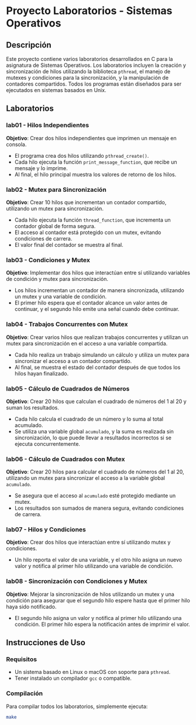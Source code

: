 # Proyecto Laboratorios - Sistemas Operativos

## Descripción

Este proyecto contiene varios laboratorios desarrollados en C para la asignatura de Sistemas Operativos. Los laboratorios incluyen la creación y sincronización de hilos utilizando la biblioteca `pthread`, el manejo de mutexes y condiciones para la sincronización, y la manipulación de contadores compartidos. Todos los programas están diseñados para ser ejecutados en sistemas basados en Unix.

## Laboratorios

### lab01 - Hilos Independientes

**Objetivo**: Crear dos hilos independientes que imprimen un mensaje en consola.

- El programa crea dos hilos utilizando `pthread_create()`.
- Cada hilo ejecuta la función `print_message_function`, que recibe un mensaje y lo imprime.
- Al final, el hilo principal muestra los valores de retorno de los hilos.

### lab02 - Mutex para Sincronización

**Objetivo**: Crear 10 hilos que incrementan un contador compartido, utilizando un mutex para sincronización.

- Cada hilo ejecuta la función `thread_function`, que incrementa un contador global de forma segura.
- El acceso al contador está protegido con un mutex, evitando condiciones de carrera.
- El valor final del contador se muestra al final.

### lab03 - Condiciones y Mutex

**Objetivo**: Implementar dos hilos que interactúan entre sí utilizando variables de condición y mutex para sincronización.

- Los hilos incrementan un contador de manera sincronizada, utilizando un mutex y una variable de condición.
- El primer hilo espera que el contador alcance un valor antes de continuar, y el segundo hilo emite una señal cuando debe continuar.

### lab04 - Trabajos Concurrentes con Mutex

**Objetivo**: Crear varios hilos que realizan trabajos concurrentes y utilizan un mutex para sincronización en el acceso a una variable compartida.

- Cada hilo realiza un trabajo simulando un cálculo y utiliza un mutex para sincronizar el acceso a un contador compartido.
- Al final, se muestra el estado del contador después de que todos los hilos hayan finalizado.

### lab05 - Cálculo de Cuadrados de Números

**Objetivo**: Crear 20 hilos que calculan el cuadrado de números del 1 al 20 y suman los resultados.

- Cada hilo calcula el cuadrado de un número y lo suma al total acumulado.
- Se utiliza una variable global `acumulado`, y la suma es realizada sin sincronización, lo que puede llevar a resultados incorrectos si se ejecuta concurrentemente.

### lab06 - Cálculo de Cuadrados con Mutex

**Objetivo**: Crear 20 hilos para calcular el cuadrado de números del 1 al 20, utilizando un mutex para sincronizar el acceso a la variable global `acumulado`.

- Se asegura que el acceso al `acumulado` esté protegido mediante un mutex.
- Los resultados son sumados de manera segura, evitando condiciones de carrera.

### lab07 - Hilos y Condiciones

**Objetivo**: Crear dos hilos que interactúan entre sí utilizando mutex y condiciones.

- Un hilo reporta el valor de una variable, y el otro hilo asigna un nuevo valor y notifica al primer hilo utilizando una variable de condición.

### lab08 - Sincronización con Condiciones y Mutex

**Objetivo**: Mejorar la sincronización de hilos utilizando un mutex y una condición para asegurar que el segundo hilo espere hasta que el primer hilo haya sido notificado.

- El segundo hilo asigna un valor y notifica al primer hilo utilizando una condición. El primer hilo espera la notificación antes de imprimir el valor.

## Instrucciones de Uso

### Requisitos

- Un sistema basado en Linux o macOS con soporte para `pthread`.
- Tener instalado un compilador `gcc` o compatible.

### Compilación

Para compilar todos los laboratorios, simplemente ejecuta:

```bash
make

